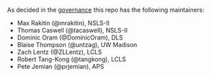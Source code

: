 As decided in the [governance](https://github.com/bluesky/governance#summary) this repo has the following maintainers:

* Max Rakitin (@mrakitin), NSLS-II
* Thomas Caswell (@tacaswell), NSLS-II
* Dominic Oram (@DominicOram), DLS
* Blaise Thompson (@untzag), UW Madison
* Zach Lentz (@ZLLentz), LCLS
* Robert Tang-Kong (@tangkong), LCLS
* Pete Jemian (@prjemian), APS
